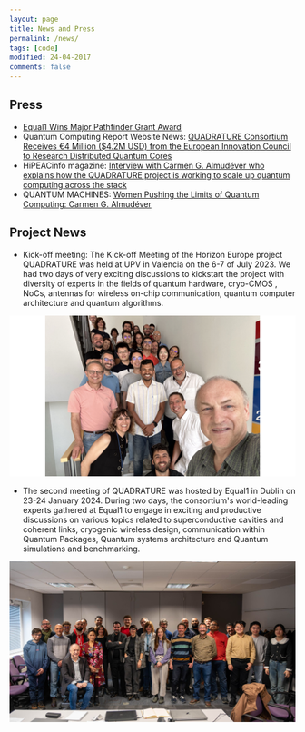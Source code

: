 ```yaml
---
layout: page
title: News and Press
permalink: /news/
tags: [code]
modified: 24-04-2017
comments: false
---
```


## Press
+ [Equal1 Wins Major Pathfinder Grant Award](https://www.equal1.com/post/equal1-wins-major-pathfinder-grant-award)
+ Quantum Computing Report Website News: [QUADRATURE Consortium Receives €4 Million ($4.2M USD) from the European Innovation Council to Research Distributed Quantum Cores](https://quantumcomputingreport.com/quadrature-consortium-receives-e4-million-4-2m-usd-from-the-european-innovation-council-to-research-distributed-quantum-cores/)
+ HiPEACinfo magazine: [Interview with Carmen G. Almudéver who explains how the QUADRATURE project is working to scale up quantum computing across the stack](https://www.hipeac.net/news/7037/publication-of-hipeacinfo-70/)
+ QUANTUM MACHINES: [Women Pushing the Limits of Quantum Computing: Carmen G. Almudéver](https://www.quantum-machines.co/blog/women-pushing-the-limits-of-quantum-computing-carmen-almudever/)

## Project News
+ Kick-off meeting: The Kick-off Meeting of the Horizon Europe project QUADRATURE was held at UPV in Valencia on the 6-7 of July 2023. We had two days of very exciting discussions to kickstart the project with diversity of experts in the fields of quantum hardware, cryo-CMOS , NoCs, antennas for wireless on-chip communication, quantum computer architecture and quantum algorithms.

<img src="/images/Kickoff.png"/>

+ The second meeting of QUADRATURE was hosted by Equal1 in Dublin on 23-24 January 2024. During two days, the consortium's world-leading experts gathered at Equal1 to engage in exciting and productive discussions on various topics related to superconductive cavities and coherent links, cryogenic wireless design, communication within Quantum Packages, Quantum systems architecture and Quantum simulations and benchmarking.

<img src="/images/Quadrature_dublin.jpeg"/>
